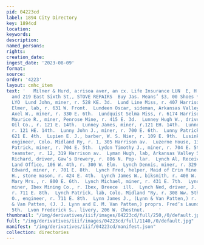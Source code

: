 ```yaml
---
pid: 04223cd
label: 1894 City Directory
key: 1894cd
location: 
keywords: 
description: 
named_persons: 
rights: 
creation_date: 
ingest_date: '2023-08-09'
format: 
source: 
order: '4223'
layout: cmhc_item
text: '   Milner & Hurd, a:risoa aver, an cx. Life Insurance LUN  E, H. ANDREWS, 208
  and 219 East Sixth St,, STOVE REPAIRS  Buy Jas. Means’ $3, 00 Shoes ** ade eae So  168
  LYO  Lund John, miner, r. 528 KE. 3d.  Lund Line Miss, r. 407 Harrison av.  Lundberg
  Elmer, lab, r. 631 W. Front.  Lundeen Oscar, sideman, Arkansas Valley Smelter.  Lundh
  Axel W., miner, r. 330 E. 6th.  Lundquist Selma Miss, r. 6174 Harrison av.  Lundy
  Maurice R., miner, Penrose Mine, r. 415 E. 3d.  Lunney Hugh W., driver, Continental
  Oil Co., r. 121 E. 14th.  Lunney James, miner, r.121 EH. 14th.  Lunney Peter, miner,
  r. 121 HE. 14th.  Lunny John J., miner, r. 700 E. 6th.  Lunny Patrick, miner, r.
  621 E. 4th.  Lupien E. J., barber, W. S. Nier, r. 109 E. 9th.  Lusink Derrick W.,
  engineer, Colo. Midland Ry, r. 1, 305 Harrison av.  Luzerne House, 139 E. 3d.  Lydon
  Patrick, miner, r. 704 E. 5th.  Lydon Timothy J., miner, r. 704 E. 5th.  Lyke Thomas,
  teamster, r. 12, 319 Harrison av.  Lyman Hugh, lab, Arkansas Valley Smelter.  Lynam
  Richard, driver, Gaw’s Brewery, r. 806 N. Pop- lar.  Lynch Al, Receiver, U. 8S.
  Land Office, 106 W. 4th, r. 300 W. Elm.  Lynch Dennis, miner, r. 329 EK. 5th.  Lynch
  Edward, miner, r. 701 E. 8th.  Lynch Fred, helper, Maid of Erin Mine.  Lynch Fred
  H., stone mason, r. 424 E. 4th.  Lynch James W., biksmith, r. 408 W. 3d.  Lynch
  Mary Mrs., r. 800 E. 6th.  Lynch Michael, miner, r. 431 E. 7th.  Lynch Michael,
  miner, Ibex Mining Co., r. Ibex, Breece  ill.  Lynch Ned, driver, J. E. Mulligan,
  r. 711 E. 8th.  Lynch Patrick, lab, Colo. Midland "Ry, r. 308 Ww. 5th.  Lynch Thomas
  O., engineer, r. 711 E. 8th.  Lynn James J., (Lynn & Van Patten,) r. 140 E. 4th.  Lynn
  & Van Patten, (J. J. Lynn and E. M. Van Patten,) proprs. Fred’s Laundry, 136 E.
  5th.  Lvon Frederick S.. livery, 206 W. Chestnut.     '
thumbnail: "/img/derivatives/iiif/images/04223cd/full/250,/0/default.jpg"
full: "/img/derivatives/iiif/images/04223cd/full/1140,/0/default.jpg"
manifest: "/img/derivatives/iiif/04223cd/manifest.json"
collection: directories
---
```

